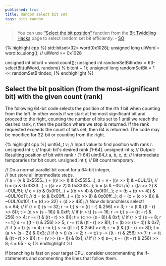```yaml
---
published: true
title: Random select bit set
tags: bits random
---
```

>  You can use [“Select the bit position“](https://graphics.stanford.edu/~seander/bithacks.html#SelectPosFromMSBRank) function from the [Bit Twiddling Hacks](https://graphics.stanford.edu/~seander/bithacks.html) page to select random set bit efficiently. - [SO](https://stackoverflow.com/a/54304770/51386)

{% highlight cpp %}
std::bitset<32> word(0x1028);
unsigned long ulWord = word.to_ulong();    // ulWord == 0x1028

unsigned int bitcnt = word.count();
unsigned int randomSetBitIndex = 63-selectBit(ulWord, random() % bitcnt + 1);
unsigned long randomSetBit = 1 << randomSetBitIndex;
{% endhighlight %}

## Select the bit position (from the most-significant bit) with the given count (rank)

The following 64-bit code selects the position of the rth 1 bit when counting from the left. In other words if we start at the most significant bit and proceed to the right, counting the number of bits set to 1 until we reach the desired rank, r, then the position where we stop is returned. If the rank requested exceeds the count of bits set, then 64 is returned. The code may be modified for 32-bit or counting from the right.

{% highlight cpp %}
  uint64_t v;          // Input value to find position with rank r.
  unsigned int r;      // Input: bit's desired rank [1-64].
  unsigned int s;      // Output: Resulting position of bit with rank r [1-64]
  uint64_t a, b, c, d; // Intermediate temporaries for bit count.
  unsigned int t;      // Bit count temporary.

  // Do a normal parallel bit count for a 64-bit integer,                     
  // but store all intermediate steps.                                        
  // a = (v & 0x5555...) + ((v >> 1) & 0x5555...);
  a =  v - ((v >> 1) & ~0UL/3);
  // b = (a & 0x3333...) + ((a >> 2) & 0x3333...);
  b = (a & ~0UL/5) + ((a >> 2) & ~0UL/5);
  // c = (b & 0x0f0f...) + ((b >> 4) & 0x0f0f...);
  c = (b + (b >> 4)) & ~0UL/0x11;
  // d = (c & 0x00ff...) + ((c >> 8) & 0x00ff...);
  d = (c + (c >> 8)) & ~0UL/0x101;
  t = (d >> 32) + (d >> 48);
  // Now do branchless select!                                                
  s  = 64;
  // if (r > t) {s -= 32; r -= t;}
  s -= ((t - r) & 256) >> 3; r -= (t & ((t - r) >> 8));
  t  = (d >> (s - 16)) & 0xff;
  // if (r > t) {s -= 16; r -= t;}
  s -= ((t - r) & 256) >> 4; r -= (t & ((t - r) >> 8));
  t  = (c >> (s - 8)) & 0xf;
  // if (r > t) {s -= 8; r -= t;}
  s -= ((t - r) & 256) >> 5; r -= (t & ((t - r) >> 8));
  t  = (b >> (s - 4)) & 0x7;
  // if (r > t) {s -= 4; r -= t;}
  s -= ((t - r) & 256) >> 6; r -= (t & ((t - r) >> 8));
  t  = (a >> (s - 2)) & 0x3;
  // if (r > t) {s -= 2; r -= t;}
  s -= ((t - r) & 256) >> 7; r -= (t & ((t - r) >> 8));
  t  = (v >> (s - 1)) & 0x1;
  // if (r > t) s--;
  s -= ((t - r) & 256) >> 8;
  s = 65 - s;
{% endhighlight %}

If branching is fast on your target CPU, consider uncommenting the if-statements and commenting the lines that follow them.